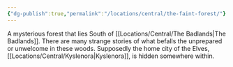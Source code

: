 ```yaml
---
{"dg-publish":true,"permalink":"/locations/central/the-faint-forest/"}
---
```


A mysterious forest that lies South of [[Locations/Central/The Badlands\|The Badlands]]. There are many strange stories of what befalls the unprepared or unwelcome in these woods. Supposedly the home city of the Elves, [[Locations/Central/Kyslenora\|Kyslenora]], is hidden somewhere within.